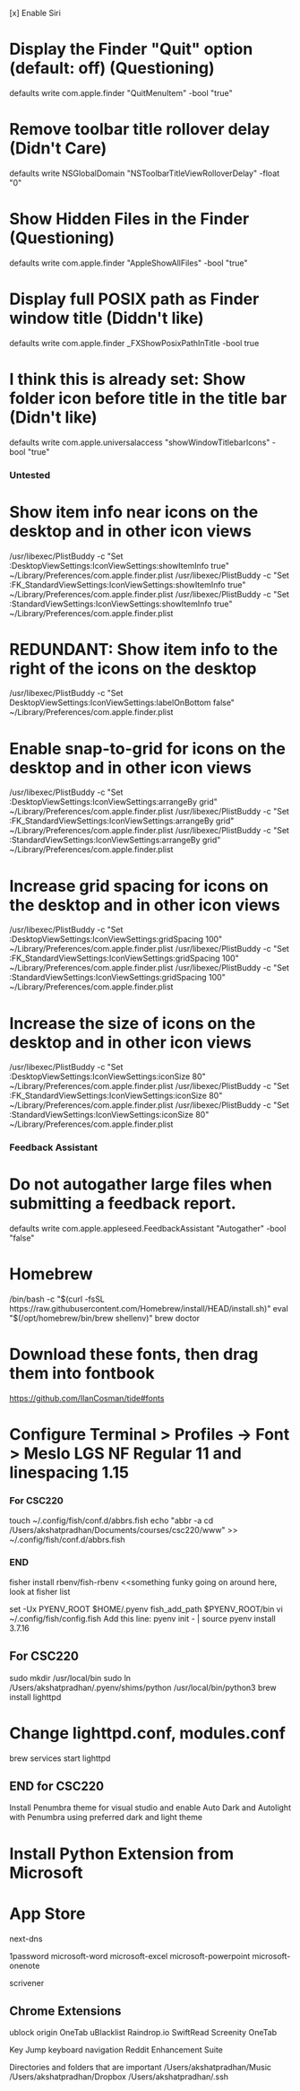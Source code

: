 
[x] Enable Siri


# Display the Finder "Quit" option (default: off) (Questioning)
defaults write com.apple.finder "QuitMenuItem" -bool "true"

# Remove toolbar title rollover delay (Didn't Care)
defaults write NSGlobalDomain "NSToolbarTitleViewRolloverDelay" -float "0"

# Show Hidden Files in the Finder (Questioning)
defaults write com.apple.finder "AppleShowAllFiles" -bool "true"

# Display full POSIX path as Finder window title (Diddn't like)
defaults write com.apple.finder _FXShowPosixPathInTitle -bool true


# I think this is already set: Show folder icon before title in the title bar (Didn't like)
defaults write com.apple.universalaccess "showWindowTitlebarIcons" -bool "true"

### Untested
# Show item info near icons on the desktop and in other icon views
/usr/libexec/PlistBuddy -c "Set :DesktopViewSettings:IconViewSettings:showItemInfo true" ~/Library/Preferences/com.apple.finder.plist
/usr/libexec/PlistBuddy -c "Set :FK_StandardViewSettings:IconViewSettings:showItemInfo true" ~/Library/Preferences/com.apple.finder.plist
/usr/libexec/PlistBuddy -c "Set :StandardViewSettings:IconViewSettings:showItemInfo true" ~/Library/Preferences/com.apple.finder.plist

# REDUNDANT: Show item info to the right of the icons on the desktop
/usr/libexec/PlistBuddy -c "Set DesktopViewSettings:IconViewSettings:labelOnBottom false" ~/Library/Preferences/com.apple.finder.plist

# Enable snap-to-grid for icons on the desktop and in other icon views
/usr/libexec/PlistBuddy -c "Set :DesktopViewSettings:IconViewSettings:arrangeBy grid" ~/Library/Preferences/com.apple.finder.plist
/usr/libexec/PlistBuddy -c "Set :FK_StandardViewSettings:IconViewSettings:arrangeBy grid" ~/Library/Preferences/com.apple.finder.plist
/usr/libexec/PlistBuddy -c "Set :StandardViewSettings:IconViewSettings:arrangeBy grid" ~/Library/Preferences/com.apple.finder.plist

# Increase grid spacing for icons on the desktop and in other icon views
/usr/libexec/PlistBuddy -c "Set :DesktopViewSettings:IconViewSettings:gridSpacing 100" ~/Library/Preferences/com.apple.finder.plist
/usr/libexec/PlistBuddy -c "Set :FK_StandardViewSettings:IconViewSettings:gridSpacing 100" ~/Library/Preferences/com.apple.finder.plist
/usr/libexec/PlistBuddy -c "Set :StandardViewSettings:IconViewSettings:gridSpacing 100" ~/Library/Preferences/com.apple.finder.plist

# Increase the size of icons on the desktop and in other icon views
/usr/libexec/PlistBuddy -c "Set :DesktopViewSettings:IconViewSettings:iconSize 80" ~/Library/Preferences/com.apple.finder.plist
/usr/libexec/PlistBuddy -c "Set :FK_StandardViewSettings:IconViewSettings:iconSize 80" ~/Library/Preferences/com.apple.finder.plist
/usr/libexec/PlistBuddy -c "Set :StandardViewSettings:IconViewSettings:iconSize 80" ~/Library/Preferences/com.apple.finder.plist


















### Feedback Assistant
# Do not autogather large files when submitting a feedback report.
defaults write com.apple.appleseed.FeedbackAssistant "Autogather" -bool "false" 







# Homebrew
/bin/bash -c "$(curl -fsSL https://raw.githubusercontent.com/Homebrew/install/HEAD/install.sh)"
eval "$(/opt/homebrew/bin/brew shellenv)"
brew doctor




# Download these fonts, then drag them into fontbook
https://github.com/IlanCosman/tide#fonts
# Configure Terminal > Profiles -> Font > Meslo LGS NF Regular 11 and linespacing 1.15

### For CSC220
touch ~/.config/fish/conf.d/abbrs.fish
echo "abbr -a cd /Users/akshatpradhan/Documents/courses/csc220/www" >> ~/.config/fish/conf.d/abbrs.fish
### END


fisher install rbenv/fish-rbenv <<something funky going on around here, look at fisher list





set -Ux PYENV_ROOT $HOME/.pyenv
fish_add_path $PYENV_ROOT/bin
vi ~/.config/fish/config.fish
Add this line: pyenv init - | source
pyenv install 3.7.16
## For CSC220
sudo mkdir /usr/local/bin
sudo ln /Users/akshatpradhan/.pyenv/shims/python /usr/local/bin/python3
brew install lighttpd
# Change lighttpd.conf, modules.conf
brew services start lighttpd
## END for CSC220

Install Penumbra theme for visual studio and enable Auto Dark and Autolight with Penumbra using preferred dark and light theme
# Install Python Extension from Microsoft



# App Store
next-dns

1password
microsoft-word 
microsoft-excel 
microsoft-powerpoint 
microsoft-onenote

scrivener




## Chrome Extensions
ublock origin
OneTab
uBlacklist
Raindrop.io
SwiftRead
Screenity
OneTab

Key Jump keyboard navigation
Reddit Enhancement Suite



Directories and folders that are important
/Users/akshatpradhan/Music
/Users/akshatpradhan/Dropbox
/Users/akshatpradhan/.ssh